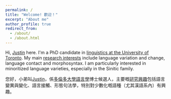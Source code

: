 ```yaml
---
permalink: /
title: "Welcome! 歡迎！"
excerpt: "About me"
author_profile: true
redirect_from: 
  - /about/
  - /about.html
---
```


Hi, [Justin](names) here. I'm a PhD candidate in [linguistics at the University of Toronto](https://www.linguistics.utoronto.ca/). My main [research interests](research) include language variation and change, language contact and morphosyntax. I am particularly interested in minoritized language varieties, especially in the Sinitic family.

您好，小弟叫[Justin](梁路明)，係[多倫多大學語言學](https://www.linguistics.utoronto.ca/)博士候選人，主要嘅[研究興趣](research)包括語言變異與變化、語言接觸、形態句法學，特別對少數化嘅語種（尤其漢語系內）有興趣。
